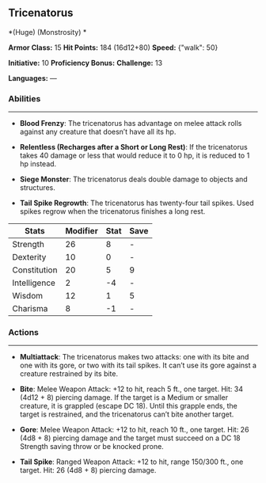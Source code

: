 ## Tricenatorus
*(Huge) (Monstrosity) *

**Armor Class:** 15
**Hit Points:** 184 (16d12+80)
**Speed:** {"walk": 50}

**Initiative:** 10
**Proficiency Bonus:**
**Challenge:** 13

**Languages:** —

### Abilities
 --- 
- **Blood Frenzy**: The tricenatorus has advantage on melee attack rolls against any creature that doesn’t have all its hp.

- **Relentless (Recharges after a Short or Long Rest)**: If the tricenatorus takes 40 damage or less that would reduce it to 0 hp, it is reduced to 1 hp instead.

- **Siege Monster**: The tricenatorus deals double damage to objects and structures.

- **Tail Spike Regrowth**: The tricenatorus has twenty-four tail spikes. Used spikes regrow when the tricenatorus finishes a long rest.



| Stats | Modifier | Stat | Save
| ---- | ---- | ---- | ---- |
| Strength | 26 | 8 | - |
| Dexterity | 10 | 0 | - |
| Constitution | 20 | 5 | 9 |
| Intelligence | 2 | -4 | - |
| Wisdom | 12 | 1 | 5 |
| Charisma | 8 | -1 | - |

### Actions
 --- 
- **Multiattack**: The tricenatorus makes two attacks: one with its bite and one with its gore, or two with its tail spikes. It can’t use its gore against a creature restrained by its bite.

- **Bite**: Melee Weapon Attack: +12 to hit, reach 5 ft., one target. Hit: 34 (4d12 + 8) piercing damage. If the target is a Medium or smaller creature, it is grappled (escape DC 18). Until this grapple ends, the target is restrained, and the tricenatorus can’t bite another target.

- **Gore**: Melee Weapon Attack: +12 to hit, reach 10 ft., one target. Hit: 26 (4d8 + 8) piercing damage and the target must succeed on a DC 18 Strength saving throw or be knocked prone.

- **Tail Spike**: Ranged Weapon Attack: +12 to hit, range 150/300 ft., one target. Hit: 26 (4d8 + 8) piercing damage.


